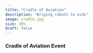```yaml
---
title: "Cradle of Aviation"
description: "Briging robots to kids"
image: cradle.jpg
size: 35%
draft: false
---
```

### Cradle of Aviation Event